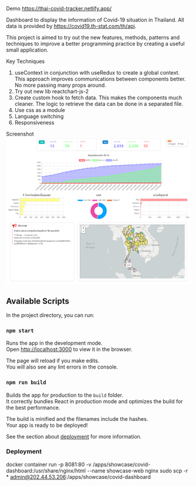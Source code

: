 Demo https://thai-covid-tracker.netlify.app/

Dashboard to display the information of Covid-19 situation in Thailand.
All data is provided by https://covid19.th-stat.com/th/api.

This project is aimed to try out the new features, methods, patterns and techniques to improve a better programming practice by creating a useful small application.

Key Techniques
1. useContext in conjunction with useRedux to create a global context. This approach improves communications between components better. No more passing many props around.
2. Try out new lib reactchart-js-2
3. Create custom hook to fetch data. This makes the components much cleaner. The logic to retrieve the data can be done in a separated file.
4. Use css as a module
5. Language switching
6. Responsiveness

Screenshot
![Example](https://github.com/vokmon/covid-tracker/blob/master/dashboard.png?raw=true)

## Available Scripts

In the project directory, you can run:

### `npm start`

Runs the app in the development mode.<br />
Open [http://localhost:3000](http://localhost:3000) to view it in the browser.

The page will reload if you make edits.<br />
You will also see any lint errors in the console.


### `npm run build`

Builds the app for production to the `build` folder.<br />
It correctly bundles React in production mode and optimizes the build for the best performance.

The build is minified and the filenames include the hashes.<br />
Your app is ready to be deployed!

See the section about [deployment](https://facebook.github.io/create-react-app/docs/deployment) for more information.


### Deployment
docker container run -p 8081:80 -v /apps/showcase/covid-dashboard:/usr/share/nginx/html --name showcase-web nginx
sudo scp -r * admin@202.44.53.206:/apps/showcase/covid-dashboard
